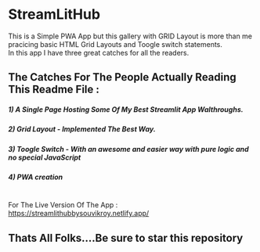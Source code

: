 # StreamLitHub

This is a Simple PWA App but this gallery with GRID Layout is more than me pracicing basic HTML Grid Layouts and Toogle switch statements. 
<br>
In this app I have three great catches for all the readers.

## The Catches For The People Actually Reading This Readme File : 

##### 1) A Single Page Hosting Some Of My Best Streamlit App Walthroughs.
##### 2) Grid Layout - Implemented The Best Way.
##### 3) Toogle Switch - With an awesome and easier way with pure logic and no special JavaScript
##### 4) PWA creation 

<br> For The Live Version Of The App : https://streamlithubbysouvikroy.netlify.app/ <br>


## Thats All Folks....Be sure to star this repository
